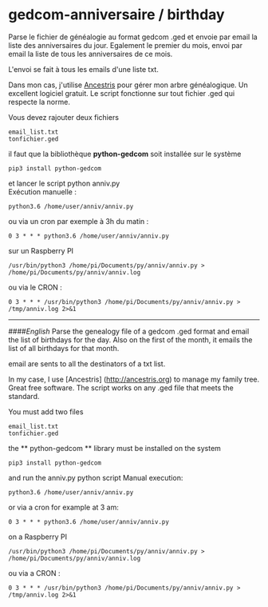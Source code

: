 # gedcom-anniversaire / birthday
Parse le fichier de généalogie au format gedcom .ged et envoie par email la liste des anniversaires du jour.
Egalement le premier du mois, envoi par email la liste de tous les anniversaires de ce mois.

L'envoi se fait à tous les emails d'une liste txt.

Dans mon cas, j'utilise [Ancestris](http://ancestris.org) pour gérer mon arbre généalogique. Un excellent logiciel gratuit. Le script fonctionne sur tout fichier .ged qui respecte la norme.

Vous devez rajouter deux fichiers

    email_list.txt
    tonfichier.ged

il faut que la bibliothèque **python-gedcom** soit installée sur le système

    pip3 install python-gedcom

et lancer le script python anniv.py  
Exécution manuelle :

    python3.6 /home/user/anniv/anniv.py

ou via un cron par exemple à 3h du matin :

    0 3 * * * python3.6 /home/user/anniv/anniv.py

sur un Raspberry PI

    /usr/bin/python3 /home/pi/Documents/py/anniv/anniv.py > /home/pi/Documents/py/anniv/anniv.log

ou via le CRON :

    0 3 * * * /usr/bin/python3 /home/pi/Documents/py/anniv/anniv.py > /tmp/anniv.log 2>&1

___ 
####_English_
Parse the genealogy file of a gedcom .ged format and email the list of birthdays for the day.
Also on the first of the month, it emails the list of all birthdays for that month.

email are sents to all the destinators of a txt list.

In my case, I use [Ancestris] (http://ancestris.org) to manage my family tree. Great free software. The script works on any .ged file that meets the standard.

You must add two files

    email_list.txt
    tonfichier.ged

the ** python-gedcom ** library must be installed on the system

    pip3 install python-gedcom

and run the anniv.py python script
Manual execution:

    python3.6 /home/user/anniv/anniv.py

or via a cron for example at 3 am:

    0 3 * * * python3.6 /home/user/anniv/anniv.py

on a Raspberry PI

    /usr/bin/python3 /home/pi/Documents/py/anniv/anniv.py > /home/pi/Documents/py/anniv/anniv.log

ou via a CRON :

    0 3 * * * /usr/bin/python3 /home/pi/Documents/py/anniv/anniv.py > /tmp/anniv.log 2>&1
